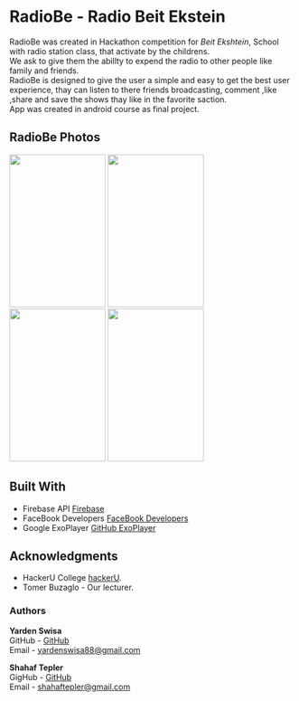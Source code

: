 # RadioBe - Radio Beit Ekstein

RadioBe was created in Hackathon competition for *Beit Ekshtein*, School with radio station class, that activate by the childrens.\
We ask to give them the abillty to expend the radio to other people like family and friends.\
RadioBe is designed to give the user a simple and easy to get the best user experience, thay can listen to there friends broadcasting, comment ,like ,share and save the shows thay like in the favorite saction.\
App was created in android course as final project.

## RadioBe Photos
<img src="https://github.com/shahaftepler/RadioBE/blob/master/app/src/main/res/drawable-v24/screen_shot_login2.png" height="270" width="170">  <img src="https://github.com/shahaftepler/RadioBE/blob/master/app/src/main/res/drawable-v24/screen_shot_login1.png" height="270" width="170"> <img src="https://github.com/shahaftepler/RadioBE/blob/master/app/src/main/res/drawable-v24/screen_shot_main.png" height="270" width="170">  <img src="https://github.com/shahaftepler/RadioBE/blob/master/app/src/main/res/drawable-v24/screen_shot_favorite.png" height="270" width="170">


## Built With

- Firebase API [Firebase](https://firebase.google.com/)
- FaceBook Developers [FaceBook Developers](https://developers.facebook.com/)
- Google ExoPlayer [GitHub ExoPlayer](https://github.com/google/ExoPlayer)

## Acknowledgments

- HackerU College [hackerU](https://hackeru.co.il).
- Tomer Buzaglo - Our lecturer.


### Authors
**Yarden Swisa**\
GitHub - [GitHub](https://github.com/YardenSwisa)\
Email - <yardenswisa88@gmail.com>

**Shahaf Tepler**\
GigHub - [GitHub](https://github.com/shahaftepler)\
Email - <shahaftepler@gmail.com>





